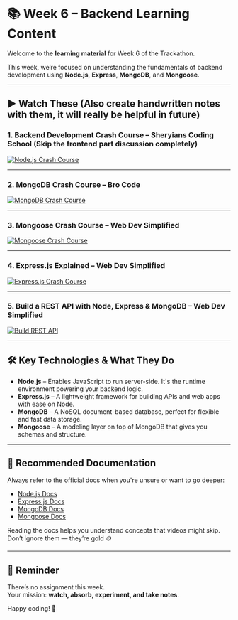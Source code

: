 # 📚 Week 6 – Backend Learning Content

Welcome to the **learning material** for Week 6 of the Trackathon.

This week, we’re focused on understanding the fundamentals of backend development using **Node.js**, **Express**, **MongoDB**, and **Mongoose**.

---

## ▶️ Watch These (Also create handwritten notes with them, it will really be helpful in future)

### 1. Backend Development Crash Course – Sheryians Coding School (Skip the frontend part discussion completely)
[![Node.js Crash Course](https://img.youtube.com/vi/Q-icS7yZz5k/hqdefault.jpg)](https://youtu.be/Q-icS7yZz5k?si=0VZr3l4SxM9kWfOA)

---

### 2. MongoDB Crash Course – Bro Code  
[![MongoDB Crash Course](https://img.youtube.com/vi/c2M-rlkkT5o/hqdefault.jpg)](https://youtu.be/c2M-rlkkT5o?si=miy1_7ZNjg-bMARx)

---

### 3. Mongoose Crash Course – Web Dev Simplified  
[![Mongoose Crash Course](https://img.youtube.com/vi/DZBGEVgL2eE/hqdefault.jpg)](https://youtu.be/DZBGEVgL2eE?si=Zvrxjx65BeCZYGKa)

---

### 4. Express.js Explained – Web Dev Simplified  
[![Express.js Crash Course](https://img.youtube.com/vi/SccSCuHhOw0/hqdefault.jpg)](https://youtu.be/SccSCuHhOw0?si=PgEdvziDqeOOlK0v)

---

### 5. Build a REST API with Node, Express & MongoDB – Web Dev Simplified  
[![Build REST API](https://img.youtube.com/vi/lY6icfhap2o/hqdefault.jpg)](https://youtu.be/lY6icfhap2o?si=AETPMPMPWlfiKECy)

---

## 🛠️ Key Technologies & What They Do

- **Node.js** – Enables JavaScript to run server-side. It's the runtime environment powering your backend logic.
- **Express.js** – A lightweight framework for building APIs and web apps with ease on Node.
- **MongoDB** – A NoSQL document-based database, perfect for flexible and fast data storage.
- **Mongoose** – A modeling layer on top of MongoDB that gives you schemas and structure.

---

## 📘 Recommended Documentation

Always refer to the official docs when you're unsure or want to go deeper:

- [Node.js Docs](https://nodejs.org/en/docs)
- [Express.js Docs](https://expressjs.com/)
- [MongoDB Docs](https://www.mongodb.com/docs/)
- [Mongoose Docs](https://mongoosejs.com/docs/)

Reading the docs helps you understand concepts that videos might skip. Don’t ignore them — they’re gold 🪙

---

## 💬 Reminder

There’s no assignment this week.  
Your mission: **watch, absorb, experiment, and take notes**.

Happy coding! 🎯

